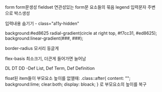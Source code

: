 form   form문생성
fieldset    연관성있는 form문 요소들의 묶음
legend 입력문자 주변으로 박스생성

입력내용 숨기기 - class="a11y-hidden"

background:#ed8625 radial-gradient(circle at right top, #f7cc31, #ed8625);
background:linear-gradient(###, ###);

border-radius 모서리 둥글게

flex-basis 최소크기, 더큰게 들어가면 늘어남

DL DT DD -Def List, Def Term, Def Definition

float된 item들이 부모요소 높이를 없앨때: .class::after{
    content: "";
    background:lime;
    clear:both;
    display: bloack;
} 로 부모요소의 높이를 복구


